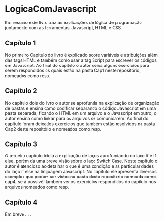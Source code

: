 # LogicaComJavascript

Em resumo este livro traz as explicações de lógica de programação juntamente com as ferramentas, Javascript, HTML e CSS

## Capítulo 1

No primeiro Capitulo do livro é explicado sobre variáveis e atribuições além das tags HTML e também como usar a tag Script para escrever os códigos em Javascript. Ao final do capitulo o autor deixa alguns exercicíos para serem respondidos os quais estão na pasta Cap1 neste repositório, nomeados como resp.

## Capítulo 2

No capítulo dois do livro o autor se aprofunda na explicação de organização de pastas e ensina como codificar separando o código Javascript em uma pasta separada, ficando o HTML em um arquivo e o Javascript em outro, o autor ensina como linkar para os arquivos se comunicarem. Ao final do capítulo foram deixados exercicios que também estão resolvidos na pasta Cap2 deste repositório e nomeados como resp.

## Capítulo 3

O terceiro capitulo inicia a explicação de laços aprofundando no laço if e if else, porém dá uma breve visão sobre o laço Switch Case. Neste capítulo o autor é atencioso ao detalhar o que é uma condição e as particularidades do laço if else na linguagem Javascript. No capítulo ele apresenta diversos exemplos que podem ser vistos na pasta deste repositório nomeada como cap4, será possivél também ver os exercicíos respondidos do capítulo nos arquivos nomeados como resp. 

## Capítulo 4
Em breve . . .
